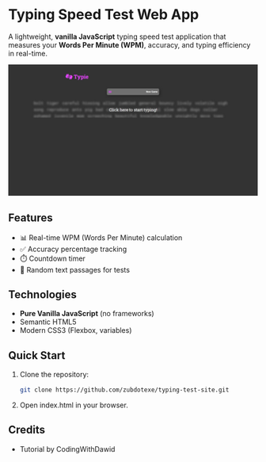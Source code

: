 # Typing Speed Test Web App

A lightweight, **vanilla JavaScript** typing speed test application that measures your **Words Per Minute (WPM)**, accuracy, and typing efficiency in real-time.


![Website Screenshot](image.png)

## Features
- 📊 Real-time WPM (Words Per Minute) calculation
- ✅ Accuracy percentage tracking
- ⏱️ Countdown timer
- 📜 Random text passages for tests

## Technologies
- **Pure Vanilla JavaScript** (no frameworks)
- Semantic HTML5
- Modern CSS3 (Flexbox, variables)

## Quick Start
1. Clone the repository:
   ```bash
   git clone https://github.com/zubdotexe/typing-test-site.git
2. Open index.html in your browser.

## Credits
- Tutorial by CodingWithDawid  
